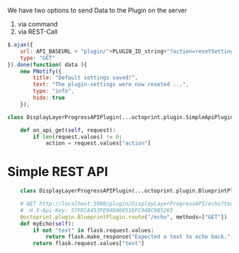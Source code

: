 We have two options to send Data to the Plugin on the server
1. via command
2. via REST-Call

```javascript
$.ajax({
    url: API_BASEURL + "plugin/"+PLUGIN_ID_string+"?action=resetSettings",
    type: "GET"
}).done(function( data ){
    new PNotify({
        title: "Default settings saved!",
        text: "The plugin-settings were now reseted ...",
        type: "info",
        hide: true
    });
```

```python
class DisplayLayerProgressAPIPlugin(...octoprint.plugin.SimpleApiPlugin,...):

	def on_api_get(self, request):
		if len(request.values) != 0:
			action = request.values["action"]
```


# Simple REST API

```python
	class DisplayLayerProgressAPIPlugin(...octoprint.plugin.BlueprintPlugin,...):

	# GET http://localhost:5000/plugin/DisplayLayerProgressAPI/echo?text=123
	# -H X-Api-Key: 57FECA453FE94D46851EFC94BC9B5265
	@octoprint.plugin.BlueprintPlugin.route("/echo", methods=["GET"])
	def myEcho(self):
		if not "text" in flask.request.values:
			return flask.make_response("Expected a text to echo back.", 400)
		return flask.request.values["text"]
```